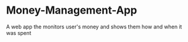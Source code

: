 # Money-Management-App
A web app the monitors user's money and shows them how and when it was spent

